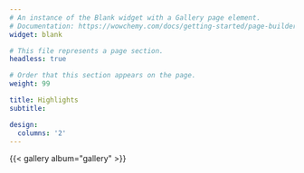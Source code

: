 ```yaml
---
# An instance of the Blank widget with a Gallery page element.
# Documentation: https://wowchemy.com/docs/getting-started/page-builder/
widget: blank

# This file represents a page section.
headless: true

# Order that this section appears on the page.
weight: 99

title: Highlights
subtitle:

design:
  columns: '2'
---
```


{{< gallery album="gallery" >}}